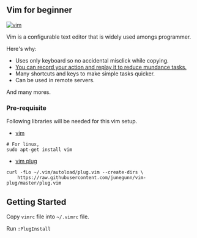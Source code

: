 <!-- ABOUT THE PROJECT -->
## Vim for beginner

[![vim][vim-image]](https://www.vim.org/)

Vim is a configurable text editor that is widely used amongs programmer.

Here's why:
* Uses only keyboard so no accidental misclick while copying.
* [You can record your action and replay it to reduce mundance tasks.](https://vim.fandom.com/wiki/Recording_keys_for_repeated_jobs)
* Many shortcuts and keys to make simple tasks quicker.
* Can be used in remote servers.

And many mores.

### Pre-requisite

Following libraries will be needed for this vim setup.

* [vim](https://www.vim.org/download.php)
```
# For linux,
sudo apt-get install vim
```
* [vim plug](https://github.com/junegunn/vim-plug)
```
curl -fLo ~/.vim/autoload/plug.vim --create-dirs \
    https://raw.githubusercontent.com/junegunn/vim-plug/master/plug.vim
```

## Getting Started

Copy `vimrc` file into `~/.vimrc` file.

Run `:PlugInstall`

<!-- https://www.markdownguide.org/basic-syntax/#reference-style-links -->
[vim-image]: https://www.google.com/url?sa=i&url=https%3A%2F%2Fcommons.wikimedia.org%2Fwiki%2FFile%3AVimlogo.svg&psig=AOvVaw3BO9hGros7s259EaLnhf5K&ust=1629815741884000&source=images&cd=vfe&ved=0CAsQjRxqFwoTCPDD3vSux_ICFQAAAAAdAAAAABAH 
